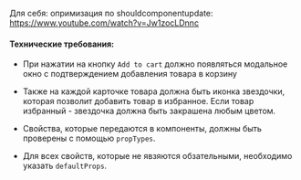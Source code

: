 Для себя: опримизация по shouldcomponentupdate: https://www.youtube.com/watch?v=Jw1zocLDnnc

#### Технические требования:

- При нажатии на кнопку `Add to cart` должно появляться модальное окно с подтверждением добавления товара в корзину
- Также на каждой карточке товара должна быть иконка звездочки, которая позволит добавить товар в избранное. Если товар избранный - звездочка должна быть закрашена любым цветом.

- Свойства, которые передаются в компоненты, должны быть проверены с помощью `propTypes`.
- Для всех свойств, которые не явзяются обзательными, необходимо указать `defaultProps`.

